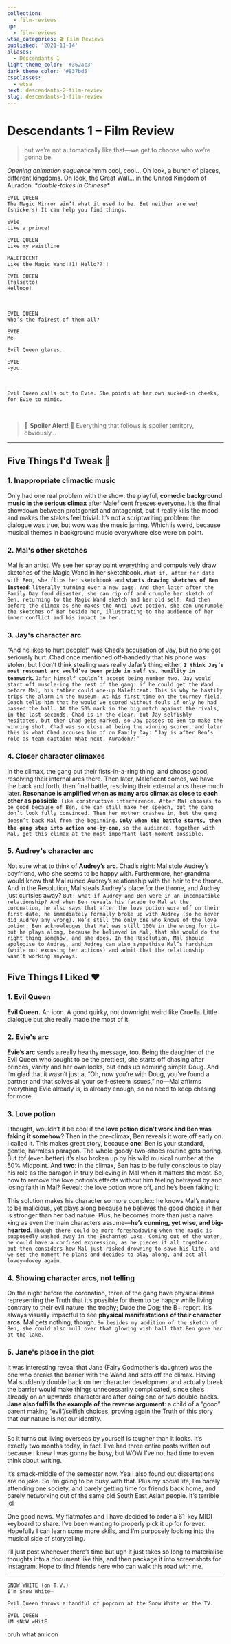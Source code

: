 ```yaml
---
collection:
  - film-reviews
up:
  - film-reviews
wtsa_categories: 🎬 Film Reviews
published: '2021-11-14'
aliases:
  - Descendants 1
light_theme_color: '#362ac3'
dark_theme_color: '#837bd5'
cssclasses:
  - wtsa
next: descendants-2-film-review
slug: descendants-1-film-review
---
```

# Descendants 1 – Film Review

> but we’re not automatically like that—we get to choose who we’re gonna be.

_Opening animation sequence_ hmm cool, cool… Oh look, a bunch of places, different kingdoms. Oh look, the Great Wall… in the United Kingdom of Auradon. \*_double-takes in Chinese_\*

```screenplay
EVIL QUEEN
The Magic Mirror ain’t what it used to be. But neither are we!
(snickers) It can help you find things.

Evie
Like a prince!

EVIL QUEEN
Like my waistline

MALEFICENT
Like the Magic Wand!!1! Hello??!!

EVIL QUEEN
(falsetto)
Hellooo!
```

<br>

```screenplay
EVIL QUEEN
Who’s the fairest of them all?

EVIE
Me–

Evil Queen glares.

EVIE
-you.
```

<br>

```screenplay
Evil Queen calls out to Evie. She points at her own sucked-in cheeks, for Evie to mimic.
```

<br>

> 🚨 **Spoiler Alert!** 🚨 Everything that follows is spoiler territory, obviously…

---

## Five Things I'd Tweak 🔧

### 1. Inappropriate climactic music

Only had one real problem with the show: the playful, **comedic background music in the serious climax** after Maleficent freezes everyone. It’s the final showdown between protagonist and antagonist, but it really kills the mood and makes the stakes feel trivial. It’s not a scriptwriting problem: the dialogue was true, but wow was the music jarring. Which is weird, because musical themes in background music everywhere else were on point.

### 2. Mal's other sketches

Mal is an artist. We see her spray paint everything and compulsively draw sketches of the Magic Wand in her sketchbook. `What if, after her date with Ben, she flips her sketchbook and` **`starts drawing sketches of Ben instead`**: `literally turning over a new page. And then later after the Family Day feud disaster, she can rip off and crumple her sketch of Ben, returning to the Magic Wand sketch and her old self. And then before the climax as she makes the Anti-Love potion, she can uncrumple the sketches of Ben beside her, illustrating to the audience of her inner conflict and his impact on her.`

### 3. Jay's character arc

“And he likes to hurt people!” was Chad’s accusation of Jay, but no one got seriously hurt. Chad once mentioned off-handedly that his phone was stolen, but I don’t think stealing was really Jafar’s thing either, **`I think Jay’s most resonant arc would’ve been pride in self vs. humility in teamwork`.** `Jafar himself couldn’t accept being number two. Jay would start off muscle-ing the rest of the gang: if he could get the Wand before Mal, his father could one-up Maleficent. This is why he hastily trips the alarm in the museum. At his first time on the tourney field, Coach tells him that he would’ve scored without fouls if only he had passed the ball. At the 50% mark in the big match against the rivals, in the last seconds, Chad is in the clear, but Jay selfishly hesitates, but then Chad gets marked, so Jay passes to Ben to make the winning shot. Chad was so close at being the winning scorer, and later this is what Chad accuses him of on Family Day: “Jay is after Ben’s role as team captain! What next, Auradon?!”`

### 4. Closer character climaxes

In the climax, the gang put their fists-in-a-ring thing, and choose good, resolving their internal arcs there. Then later, Maleficent comes, we have the back and forth, then final battle, resolving their external arcs there much later. **Resonance is amplified when as many arcs climax as close to each other as possible**, `like constructive interference. After Mal chooses to be good because of Ben, she can still make her speech, but the gang don’t look fully convinced. Then her mother crashes in, but the gang doesn’t back Mal from the beginning.` **`Only when the battle starts, then the gang step into action one-by-one,`** `so the audience, together with Mal, get this climax at the most important last moment possible.`

### 5. Audrey's character arc

Not sure what to think of **Audrey’s arc**. Chad’s right: Mal stole Audrey’s boyfriend, who she seems to be happy with. Furthermore, her grandma would know that Mal ruined Audrey’s relationship with the heir to the throne. And in the Resolution, Mal steals Audrey's place for the throne, and Audrey just curtsies away? `But: what if Audrey and Ben were in an incompatible relationship? And when Ben reveals his facade to Mal at the coronation, he also says that after the love potion wore off on their first date, he immediately formally broke up with Audrey (so he never did Audrey any wrong). He’s still the only one who knows of the love potion: Ben acknowledges that Mal was still 100% in the wrong for it—but he plays along, because he believed in Mal, that she would do the right thing somehow, and she does. In the Resolution, Mal should apologise to Audrey, and Audrey can also sympathise Mal’s hardships (while not excusing her actions) and admit that the relationship wasn’t working anyways.`

## Five Things I Liked ❤️

### 1. Evil Queen

**Evil Queen.** An icon. A good quirky, not downright weird like Cruella. Little dialogue but she really made the most of it.

### 2. Evie's arc

**Evie’s arc** sends a really healthy message, too. Being the daughter of the Evil Queen who sought to be the prettiest, she starts off chasing after princes, vanity and her own looks, but ends up admiring simple Doug. And I’m glad that it wasn’t just a, “Oh, now you’re with Doug, you’ve found a partner and that solves all your self-esteem issues,” no—Mal affirms everything Evie already is, is already enough, so no need to keep chasing for more.

### 3. Love potion

I thought, wouldn’t it be cool if **the love potion didn’t work and Ben was faking it somehow**? Then in the pre-climax, Ben reveals it wore off early on. I called it. This makes great story, because **one**: Ben is your standard, gentle, harmless paragon. The whole goody-two-shoes routine gets boring. But tbf (even better) it’s also broken up by his wild musical number at the 50% Midpoint. And **two**: in the climax, Ben has to be fully conscious to play his role as the paragon in truly believing in Mal when it matters the most. So, how to remove the love potion’s effects without him feeling betrayed by and losing faith in Mal? Reveal: the love potion wore off, and he’s been faking it.

This solution makes his character so more complex: he knows Mal’s nature to be malicious, yet plays along because he believes the good choice in her is stronger than her bad nature. Plus, he becomes more than just a naive king as even the main characters assume—**he’s cunning, yet wise, and big-hearted**. `Though there could be more foreshadowing when the magic is supposedly washed away in the Enchanted Lake. Coming out of the water, he could have a confused expression, as he pieces it all together... but then considers how Mal just risked drowning to save his life, and we see the moment he plans and decides to play along, and act all lovey-dovey again.`

### 4. Showing character arcs, not telling

On the night before the coronation, three of the gang have physical items representing the Truth that it’s possible for them to be happy while living contrary to their evil nature: the trophy; Dude the Dog; the B+ report. It’s always visually impactful to see **physical manifestations of their character arcs**. Mal gets nothing, though. `So besides my addition of the sketch of Ben, she could also mull over that glowing wish ball that Ben gave her at the lake.`

### 5. Jane's place in the plot

It was interesting reveal that Jane (Fairy Godmother’s daughter) was the one who breaks the barrier with the Wand and sets off the climax. Having Mal suddenly double back on her character development and actually break the barrier would make things unnecessarily complicated, since she’s already on an upwards character arc after doing one or two double-backs. **Jane also fulfills the example of the reverse argument**: a child of a “good” parent making “evil”/selfish choices, proving again the Truth of this story that our nature is not our identity.

---

So it turns out living overseas by yourself is tougher than it looks. It’s exactly two months today, in fact. I’ve had three entire posts written out because I knew I was gonna be busy, but WOW I’ve not had time to even think about writing.

It’s smack-middle of the semester now. Yea I also found out dissertations are no joke. So I’m going to be busy with that. Plus my social life, I’m barely attending one society, and barely getting time for friends back home, and barely networking out of the same old South East Asian people. It’s terrible lol

One good news. My flatmates and I have decided to order a 61-key MIDI keyboard to share. I’ve been wanting to properly pick it up for forever. Hopefully I can learn some more skills, and I’m purposely looking into the musical side of storytelling.

I’ll just post whenever there’s time but ugh it just takes so long to materialise thoughts into a document like this, and then package it into screenshots for Instagram. Hope to find friends here who can walk this road with me.

---

```screenplay
SNOW WHITE (on T.V.)
I’m Snow White–

Evil Queen throws a handful of popcorn at the Snow White on the TV.

EVIL QUEEN
iM sNoW wHitE
```

bruh what an icon
